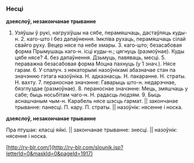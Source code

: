 ### Несці
**дзеяслоў, незакончанае трыванне**

1. Узяўшы ў рукі, нагрузіўшы на сябе, перамяшчаць, дастаўляць куды-н. 2. каго-што і без дапаўнення. Імкліва рухаць, перамяшчаць сілай свайго руху. Вецер нясе па небе хмары. З. каго-што; безасабовая форма Прымушаць каго-н. ісці куды-н.; цягнуць (размоўнае). Куды цябе нясе? 4. без дапаўнення. Дзьмуць, павяваць, месці. 5. пераважна безасабовая форма Моцна пахнуць (у 1 знач.). Нясе гарам. 6. У спалуч. з некаторымі назоўнікамі абазначае стан па значэнню гэтага назоўніка. Н. адказнасць. Н. пакаранне. Н. страты. Н. вахту. 7. пераноснае значэнне: Гаварыць што-н. недарэчнае, бязглуздае (размоўнае). 8. пераноснае значэнне: Мець, змяшчаць у сабе; быць носьбітам чаго-н. Н. радасць людзям. 9. Быць аснашчаным чым-н. Карабель нясе шэсць гармат. || закончанае трыванне: панесці. П. кару. П. страты. || назоўнік: нясенне і носка.

**дзеяслоў, незакончанае трыванне**

Пра птушак: класці яйкі. || закончанае трыванне: знесці. || назоўнік: нясенне і носка.

<a rel="author">[http://rv-blr.com/](http://rv-blr.com/slounik.jsp?letterId=0&maskId=0&pageId=1917)</a>
